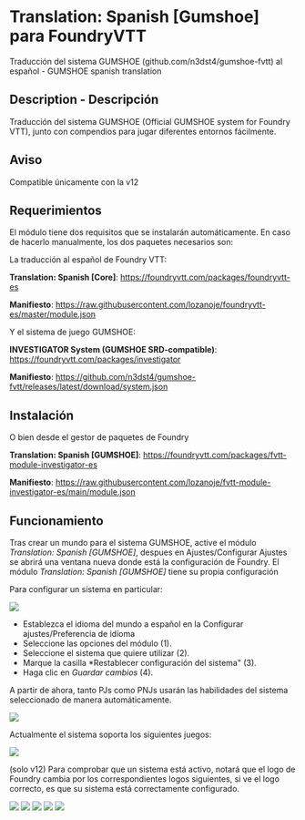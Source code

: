 # Translation: Spanish [Gumshoe] para FoundryVTT

Traducción del sistema GUMSHOE (github.com/n3dst4/gumshoe-fvtt) al español -  GUMSHOE spanish translation

## Description - Descripción  

Traducción del sistema GUMSHOE (Official GUMSHOE system for Foundry VTT), junto con compendios para jugar diferentes entornos fácilmente.

## Aviso

Compatible únicamente con la v12

## Requerimientos

El módulo tiene dos requisitos que se instalarán automáticamente. En caso de hacerlo manualmente, los dos paquetes necesarios son:

La traducción al español de Foundry VTT:

**Translation: Spanish [Core]**: https://foundryvtt.com/packages/foundryvtt-es

__Manifiesto__: https://raw.githubusercontent.com/lozanoje/foundryvtt-es/master/module.json

Y el sistema de juego GUMSHOE:

**INVESTIGATOR System (GUMSHOE SRD-compatible)**: https://foundryvtt.com/packages/investigator

__Manifiesto__: https://github.com/n3dst4/gumshoe-fvtt/releases/latest/download/system.json

## Instalación

O bien desde el gestor de paquetes de Foundry

**Translation: Spanish [GUMSHOE]**: https://foundryvtt.com/packages/fvtt-module-investigator-es

__Manifiesto__: https://raw.githubusercontent.com/lozanoje/fvtt-module-investigator-es/main/module.json


## Funcionamiento

Tras crear un mundo para el sistema GUMSHOE, active el módulo *Translation: Spanish [GUMSHOE]*, despues en Ajustes/Configurar Ajustes se abrirá una ventana nueva donde está la configuración de Foundry. El módulo *Translation: Spanish [GUMSHOE]* tiene su propia configuración

Para configurar un sistema en particular:

![](https://github.com/lozanoje/fvtt-module-investigator-es/blob/assets/Ajustes.jpg)

- Establezca el idioma del mundo a español en la Configurar ajustes/Preferencia de idioma
- Seleccione las opciones del módulo (1).
- Seleccione el sistema que quiere utilizar (2).
- Marque la casilla *Restablecer configuración del sistema" (3).
- Haga clic en *Guardar cambios* (4).

A partir de ahora, tanto PJs como PNJs usarán las habilidades del sistema seleccionado de manera automáticamente.

![](https://github.com/lozanoje/fvtt-module-investigator-es/blob/assets/Ejemplo.jpg)

Actualmente el sistema soporta los siguientes juegos:

![](https://github.com/lozanoje/fvtt-module-investigator-es/blob/assets/Compendios.jpg)

(solo v12) Para comprobar que un sistema está activo, notará que el logo de Foundry cambia por los correspondientes logos siguientes, si ve el logo correcto, es que su sistema está correctamente configurado.

![](https://raw.githubusercontent.com/lozanoje/fvtt-module-investigator-es/main/images/fvtt-cuchillas-es.webp)
![](https://raw.githubusercontent.com/lozanoje/fvtt-module-investigator-es/main/images/fvtt-esoscriminales-es.webp)
![](https://raw.githubusercontent.com/lozanoje/fvtt-module-investigator-es/main/images/fvtt-guardias-es.webp)
![](https://raw.githubusercontent.com/lozanoje/fvtt-module-investigator-es/main/images/fvtt-miedo-es.webp)
![](https://raw.githubusercontent.com/lozanoje/fvtt-module-investigator-es/main/images/fvtt-sendero-es.webp)
